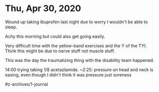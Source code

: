# Thu, Apr 30, 2020
Wound up taking ibuprofen last night due to worry I wouldn't be able to sleep. 

Achy this morning but could also get going easily. 

Very difficult time with the yellow-band exercises and the Y of the TYI. Think this might be due to nerve stuff not muscle stuff. 

This was the day the traumatizing thing with the disability team happened.

14:00 trying taking 1/8 acetazlamide.
~2:25: pressure on head and neck is easing, even though I didn't think it was pressure just soreness



#z-archives/1-journal